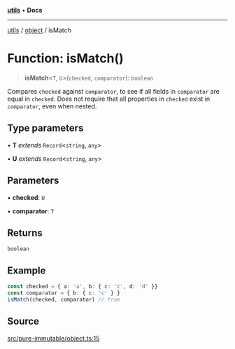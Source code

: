 [**utils**](../../../README.md) • **Docs**

***

[utils](../../../globals.md) / [object](../README.md) / isMatch

# Function: isMatch()

> **isMatch**\<`T`, `U`\>(`checked`, `comparator`): `boolean`

Compares `checked` against `comparator`, to see if all fields in
`comparator` are equal in `checked`. Does not require that all
properties in `checked` exist in `comparator`, even when nested.

## Type parameters

• **T** *extends* `Record`\<`string`, `any`\>

• **U** *extends* `Record`\<`string`, `any`\>

## Parameters

• **checked**: `U`

• **comparator**: `T`

## Returns

`boolean`

## Example

```ts
const checked = { a: 'a', b: { c: 'c', d: 'd' }}
const comparator = { b: { c: 'c' } }
isMatch(checked, comparator) // true
```

## Source

[src/pure-immutable/object.ts:15](https://github.com/alpinisme/utils/blob/825f78da0ace828df12ea4d598fd95fa96ee25f5/src/pure-immutable/object.ts#L15)
